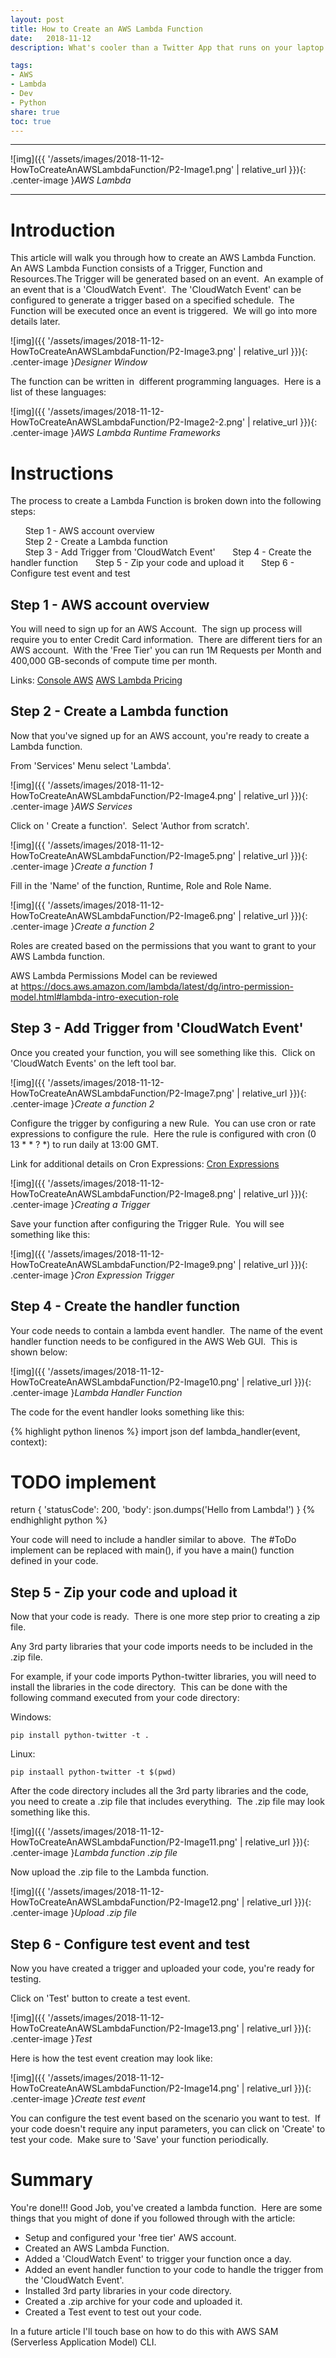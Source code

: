 ```yaml
---
layout: post
title: How to Create an AWS Lambda Function
date:   2018-11-12
description: What's cooler than a Twitter App that runs on your laptop and sends tweets?  A Twitter App that runs in the cloud and tweets based on a pre-defined schedule.  This article will not only save you money on your electricity bill, it will walk you through how to create a Lambda function.

tags:
- AWS
- Lambda
- Dev
- Python
share: true
toc: true
---
```


---

![img]({{ '/assets/images/2018-11-12-HowToCreateAnAWSLambdaFunction/P2-Image1.png' | relative_url }}){: .center-image }*AWS Lambda*

---
# Introduction
This article will walk you through how to create an AWS Lambda Function.  An AWS Lambda Function consists of a Trigger, Function and Resources.The Trigger will be generated based on an event.  An example of an event that is a 'CloudWatch Event'.  The 'CloudWatch Event' can be configured to generate a trigger based on a specified schedule.  The Function will be executed once an event is triggered.  We will go into more details later.

![img]({{ '/assets/images/2018-11-12-HowToCreateAnAWSLambdaFunction/P2-Image3.png' | relative_url }}){: .center-image }*Designer Window*

The function can be written in  different programming languages.  Here is a list of these languages:

![img]({{ '/assets/images/2018-11-12-HowToCreateAnAWSLambdaFunction/P2-Image2-2.png' | relative_url }}){: .center-image }*AWS Lambda Runtime Frameworks*

# Instructions
The process to create a Lambda Function is broken down into the following steps:

&nbsp;&nbsp;&nbsp;&nbsp;&nbsp;&nbsp;Step 1 - AWS account overview  
&nbsp;&nbsp;&nbsp;&nbsp;&nbsp;&nbsp;Step 2 - Create a Lambda function  
&nbsp;&nbsp;&nbsp;&nbsp;&nbsp;&nbsp;Step 3 - Add Trigger from 'CloudWatch Event'
&nbsp;&nbsp;&nbsp;&nbsp;&nbsp;&nbsp;Step 4 - Create the handler function
&nbsp;&nbsp;&nbsp;&nbsp;&nbsp;&nbsp;Step 5 - Zip your code and upload it
&nbsp;&nbsp;&nbsp;&nbsp;&nbsp;&nbsp;Step 6 - Configure test event and test

## Step 1 -  AWS account overview

You will need to sign up for an AWS Account.  The sign up process will require you to enter Credit Card information.  There are different tiers for an AWS account.  With the 'Free Tier' you can run 1M Requests per Month and 400,000 GB-seconds of compute time per month.

Links:
[Console AWS](https://console.aws.amazon.com/)
[AWS Lambda Pricing](https://aws.amazon.com/lambda/pricing/)


## Step 2 - Create a Lambda function

Now that you've signed up for an AWS account, you're ready to create a Lambda function.

From 'Services' Menu select 'Lambda'.

![img]({{ '/assets/images/2018-11-12-HowToCreateAnAWSLambdaFunction/P2-Image4.png' | relative_url }}){: .center-image }*AWS Services*

Click on ' Create a function'.  Select 'Author from scratch'.

![img]({{ '/assets/images/2018-11-12-HowToCreateAnAWSLambdaFunction/P2-Image5.png' | relative_url }}){: .center-image }*Create a function 1*

Fill in the 'Name' of the function, Runtime, Role and Role Name.

![img]({{ '/assets/images/2018-11-12-HowToCreateAnAWSLambdaFunction/P2-Image6.png' | relative_url }}){: .center-image }*Create a function 2*

Roles are created based on the permissions that you want to grant to your AWS Lambda function.

AWS Lambda Permissions Model can be reviewed at https://docs.aws.amazon.com/lambda/latest/dg/intro-permission-model.html#lambda-intro-execution-role

## Step 3 - Add Trigger from 'CloudWatch Event'

Once you created your function, you will see something like this.  Click on 'CloudWatch Events' on the left tool bar.

![img]({{ '/assets/images/2018-11-12-HowToCreateAnAWSLambdaFunction/P2-Image7.png' | relative_url }}){: .center-image }*Create a function 2*

Configure the trigger by configuring a new Rule.  You can use cron or rate expressions to configure the rule.  Here the rule is configured with cron (0 13 * * ? *) to run daily at 13:00 GMT.

Link for additional details on Cron Expressions:
[Cron Expressions](https://docs.aws.amazon.com/AmazonCloudWatch/latest/events/ScheduledEvents.html#CronExpressions)


![img]({{ '/assets/images/2018-11-12-HowToCreateAnAWSLambdaFunction/P2-Image8.png' | relative_url }}){: .center-image }*Creating a Trigger*

Save your function after configuring the Trigger Rule.  You will see something like this:

![img]({{ '/assets/images/2018-11-12-HowToCreateAnAWSLambdaFunction/P2-Image9.png' | relative_url }}){: .center-image }*Cron Expression Trigger*

## Step 4 - Create the handler function

Your code needs to contain a lambda event handler.  The name of the event handler function needs to be configured in the AWS Web GUI.  This is shown below:

![img]({{ '/assets/images/2018-11-12-HowToCreateAnAWSLambdaFunction/P2-Image10.png' | relative_url }}){: .center-image }*Lambda Handler Function*

The code for the event handler looks something like this:

{% highlight python linenos %}
import json
def lambda_handler(event, context):

# TODO implement
return {
  'statusCode': 200,
  'body': json.dumps('Hello from Lambda!')
}
{% endhighlight python %}

Your code will need to include a handler similar to above.  The #ToDo implement can be replaced with main(), if you have a main() function defined in your code.

## Step 5 - Zip your code and upload it

Now that your code is ready.  There is one more step prior to creating a zip file.

Any 3rd party libraries that your code imports needs to be included in the .zip file.

For example, if your code imports Python-twitter libraries, you will need to install the libraries in the code directory.  This can be done with the following command executed from your code directory:

Windows:
```
pip install python-twitter -t .
```

Linux:
```
pip instaall python-twitter -t $(pwd)
```

After the code directory includes all the 3rd party libraries and the code, you need to create a .zip file that includes everything.  The .zip file may look something like this.

![img]({{ '/assets/images/2018-11-12-HowToCreateAnAWSLambdaFunction/P2-Image11.png' | relative_url }}){: .center-image }*Lambda function .zip file*

Now upload the .zip file to the Lambda function.

![img]({{ '/assets/images/2018-11-12-HowToCreateAnAWSLambdaFunction/P2-Image12.png' | relative_url }}){: .center-image }*Upload .zip file*

## Step 6 - Configure test event and test
Now you have created a trigger and uploaded your code, you're ready for testing.

Click on 'Test' button to create a test event.

![img]({{ '/assets/images/2018-11-12-HowToCreateAnAWSLambdaFunction/P2-Image13.png' | relative_url }}){: .center-image }*Test*

Here is how the test event creation may look like:

![img]({{ '/assets/images/2018-11-12-HowToCreateAnAWSLambdaFunction/P2-Image14.png' | relative_url }}){: .center-image }*Create test event*

You can configure the test event based on the scenario you want to test.  If your code doesn't require any input parameters, you can click on 'Create' to test your code.  Make sure to 'Save' your function periodically.

# Summary
You're done!!! Good Job, you've created a lambda function.  Here are some things that you might of done if you followed through with the article:

* Setup and configured your 'free tier' AWS account.
* Created an AWS Lambda Function.
* Added a 'CloudWatch Event' to trigger your function once a day.
* Added an event handler function to your code to handle the trigger from the 'CloudWatch Event'.
* Installed 3rd party libraries in your code directory.
* Created a .zip archive for your code and uploaded it.
* Created a Test event to test out your code.

In a future article I'll touch base on how to do this with AWS SAM (Serverless Application Model) CLI.

